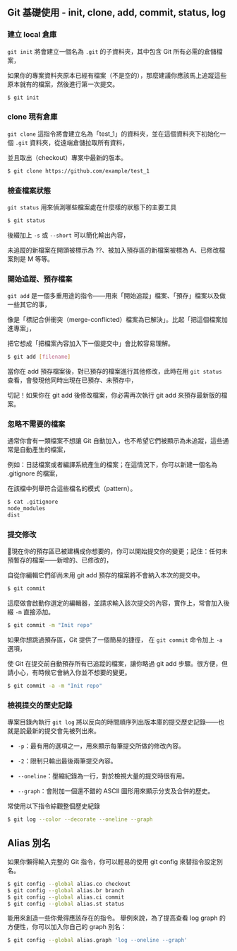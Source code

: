 ## Git 基礎使用 - init, clone, add, commit, status, log

### 建立 local 倉庫

`git init` 將會建立一個名為 `.git` 的子資料夾，其中包含 Git 所有必需的倉儲檔案，

如果你的專案資料夾原本已經有檔案（不是空的），那麼建議你應該馬上追蹤這些原本就有的檔案，然後進行第一次提交。

```bash
$ git init
```


### clone 現有倉庫

`git clone` 這指令將會建立名為「test_1」的資料夾，並在這個資料夾下初始化一個 `.git` 資料夾，從遠端倉儲拉取所有資料，

並且取出（checkout）專案中最新的版本。

```bash
$ git clone https://github.com/example/test_1
```


### 檢查檔案狀態

`git status` 用來偵測哪些檔案處在什麼樣的狀態下的主要工具

```bash
$ git status
```

後綴加上 `-s` 或 `--short` 可以簡化輸出內容，

未追蹤的新檔案在開頭被標示為 ??、被加入預存區的新檔案被標為 A、已修改檔案則是 M 等等。


### 開始追蹤、預存檔案

`git add` 是一個多重用途的指令——用來「開始追蹤」檔案、「預存」檔案以及做一些其它的事，

像是「標記合併衝突（merge-conflicted）檔案為已解決」。比起「把這個檔案加進專案」，

把它想成「把檔案內容加入下一個提交中」會比較容易理解。 

```bash
$ git add [filename]
```

當你在 add 預存檔案後，對已預存的檔案進行其他修改，此時在用 `git status` 查看，會發現他同時出現在已預存、未預存中，

切記！如果你在 git add 後修改檔案，你必需再次執行 git add 來預存最新版的檔案。


### 忽略不需要的檔案

通常你會有一類檔案不想讓 Git 自動加入，也不希望它們被顯示為未追蹤，這些通常是自動產生的檔案，

例如：日誌檔案或者編譯系統產生的檔案；在這情況下，你可以新建一個名為 .gitignore 的檔案，

在該檔中列舉符合這些檔名的模式（pattern）。

```bash
$ cat .gitignore
node_modules
dist
```


### 提交修改

現在你的預存區已被建構成你想要的，你可以開始提交你的變更；記住：任何未預暫存的檔案——新增的、已修改的，

自從你編輯它們卻尚未用 git add 預存的檔案將不會納入本次的提交中。

```bash
$ git commit
```

這麼做會啟動你選定的編輯器，並請求輸入該次提交的內容，實作上，常會加入後綴 `-m` 直接添加。

```bash
$ git commit -m "Init repo"
```

如果你想跳過預存區，Git 提供了一個簡易的捷徑， 在 `git commit` 命令加上 `-a` 選項，

使 Git 在提交前自動預存所有已追蹤的檔案，讓你略過 git add 步驟。很方便，但請小心，有時候它會納入你並不想要的變更。

```bash
$ git commit -a -m "Init repo"
```


### 檢視提交的歷史記錄

專案目錄內執行 `git log` 將以反向的時間順序列出版本庫的提交歷史記錄——也就是說最新的提交會先被列出來。

  - `-p`：最有用的選項之一，用來顯示每筆提交所做的修改內容。

  - `-2`：限制只輸出最後兩筆提交內容。

  - `--oneline`：壓縮紀錄為一行，對於檢視大量的提交時很有用。

  - `--graph`：會附加一個還不錯的 ASCII 圖形用來顯示分支及合併的歷史。

常使用以下指令綜觀整個歷史紀錄

```bash
$ git log --color --decorate --oneline --graph
```


## Alias 別名

如果你懶得輸入完整的 Git 指令，你可以輕易的使用 git config 來替指令設定別名。

```bash
$ git config --global alias.co checkout
$ git config --global alias.br branch
$ git config --global alias.ci commit
$ git config --global alias.st status
```

能用來創造一些你覺得應該存在的指令。 舉例來說，為了提高查看 log graph 的方便性，你可以加入你自己的 graph 別名：

```bash
$ git config --global alias.graph 'log --oneline --graph'
```
